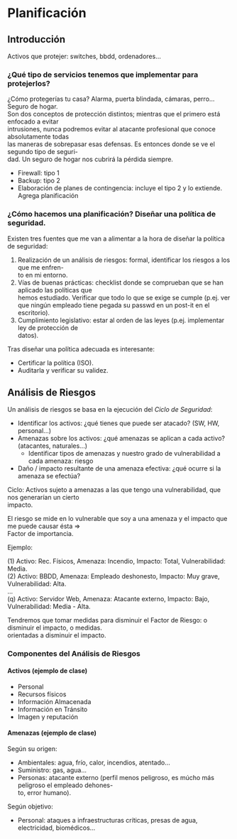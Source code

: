 # Planificación

## Introducción

Activos que protejer: switches, bbdd, ordenadores...

### ¿Qué tipo de servicios tenemos que implementar para protejerlos?
  
¿Cómo protegerías tu casa? Alarma, puerta blindada, cámaras, perro... Seguro de hogar.  
Son dos conceptos de protección distintos; mientras que el primero está enfocado a evitar  
intrusiones, nunca podremos evitar al atacante profesional que conoce absolutamente todas  
las maneras de sobrepasar esas defensas. Es entonces donde se ve el segundo tipo de seguri-  
dad. Un seguro de hogar nos cubrirá la pérdida siempre.
  
  * Firewall: tipo 1
  * Backup: tipo 2
  * Elaboración de planes de contingencia: incluye el tipo 2 y lo extiende. Agrega planificación

### ¿Cómo hacemos una planificación? Diseñar una política de seguridad.

  Existen tres fuentes que me van a alimentar a la hora de diseñar la política de seguridad:

  1. Realización de un análisis de riesgos: formal, identificar los riesgos a los que me enfren-  
  to en mi entorno.
  2. Vías de buenas prácticas: checklist donde se comprueban que se han aplicado las políticas que  
  hemos estudiado. Verificar que todo lo que se exige se cumple (p.ej. ver que ningún empleado 
  tiene pegada su passwd en un post-it en el escritorio).
  3. Cumplimiento legislativo: estar al orden de las leyes (p.ej. implementar ley de protección de   
  datos). 

  Tras diseñar una política adecuada es interesante:

  * Certificar la política (ISO).
  * Auditarla y verificar su validez.

## Análisis de Riesgos

Un análisis de riesgos se basa en la ejecución del _Ciclo de Seguridad_:

  * Identificar los activos: ¿qué tienes que puede ser atacado? (SW, HW, personal...)
  * Amenazas sobre los activos: ¿qué amenazas se aplican a cada activo? (atacantes, naturales...)
	- Identificar tipos de amenazas y nuestro grado de vulnerabilidad a cada amenaza: riesgo
  * Daño / impacto resultante de una amenaza efectiva: ¿qué ocurre si la amenaza se efectúa?

Ciclo: Activos sujeto a amenazas a las que tengo una vulnerabilidad, que nos generarían un cierto  
impacto.

El riesgo se mide en lo vulnerable que soy a una amenaza y el impacto que me puede causar ésta =>  
Factor de importancia.

Ejemplo:

  (1) Activo: Rec. Físicos, Amenaza: Incendio, Impacto: Total, Vulnerabilidad: Media.  
  (2) Activo: BBDD, Amenaza: Empleado deshonesto, Impacto: Muy grave, Vulnerabilidad: Alta.  
  ...  
  (q) Activo: Servidor Web, Amenaza: Atacante externo, Impacto: Bajo, Vulnerabilidad: Media - Alta.  

Tendremos que tomar medidas para disminuir el Factor de Riesgo: o disminuir el impacto, o medidas.  
orientadas a disminuir el impacto.

### Componentes del Análisis de Riesgos

#### Activos (ejemplo de clase)
  * Personal
  * Recursos físicos
  * Información Almacenada
  * Información en Tránsito
  * Imagen y reputación

#### Amenazas (ejemplo de clase)

Según su origen:

  * Ambientales: agua, frío, calor, incendios, atentado...
  * Suministro: gas, agua...
  * Personas: atacante externo (perfil menos peligroso, es múcho más peligroso el empleado dehones-  
  to, error humano).

Según objetivo:

  * Personal: ataques a infraestructuras críticas, presas de agua, electricidad, biomédicos...
  